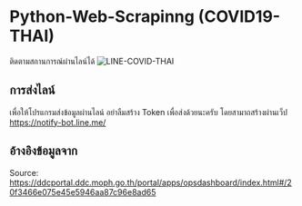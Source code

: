 # Python-Web-Scrapinng (COVID19-THAI)
ติดตามสถานการณ์ผ่านไลน์ได้
![LINE-COVID-THAI](https://user-images.githubusercontent.com/9077501/77223913-707fa700-6b93-11ea-9b20-229028daf421.jpg)


## การส่งไลน์
เพื่อให้โปรแกรมส่งข้อมูลผ่านไลน์ อย่าลืมสร้าง Token เพื่อส่งด้วยนะครับ
โดยสามาถสร้างผ่านเว็ป https://notify-bot.line.me/

## อ้างอิงข้อมูลจาก
Source: https://ddcportal.ddc.moph.go.th/portal/apps/opsdashboard/index.html#/20f3466e075e45e5946aa87c96e8ad65
